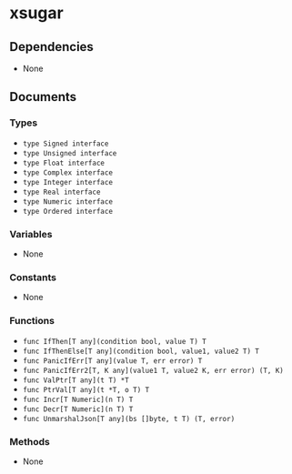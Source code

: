 # xsugar

## Dependencies

+ None

## Documents

### Types

+ `type Signed interface`
+ `type Unsigned interface`
+ `type Float interface`
+ `type Complex interface`
+ `type Integer interface`
+ `type Real interface`
+ `type Numeric interface`
+ `type Ordered interface`

### Variables

+ None

### Constants

+ None

### Functions

+ `func IfThen[T any](condition bool, value T) T`
+ `func IfThenElse[T any](condition bool, value1, value2 T) T`
+ `func PanicIfErr[T any](value T, err error) T`
+ `func PanicIfErr2[T, K any](value1 T, value2 K, err error) (T, K)`
+ `func ValPtr[T any](t T) *T`
+ `func PtrVal[T any](t *T, o T) T`
+ `func Incr[T Numeric](n T) T`
+ `func Decr[T Numeric](n T) T`
+ `func UnmarshalJson[T any](bs []byte, t T) (T, error)`

### Methods

+ None

